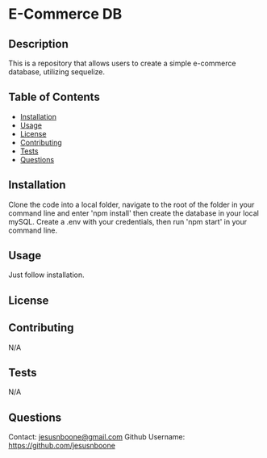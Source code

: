 
  # E-Commerce DB


  ## Description

  This is a repository that allows users to create a simple e-commerce database, utilizing sequelize.

  ## Table of Contents

  * [Installation](#installation)
  * [Usage](#usage)
  * [License](#license)
  * [Contributing](#contributing)
  * [Tests](#tests)
  * [Questions](#questions)

  ## Installation

  Clone the code into a local folder, navigate to the root of the folder in your command line and enter 'npm install' then create the database in your local mySQL. Create a .env with your credentials, then run 'npm start' in your command line.

  ## Usage

  Just follow installation.

  ## License


  ## Contributing
  
  N/A

  ## Tests

  N/A

  ## Questions

  Contact: jesusnboone@gmail.com
  Github Username: https://github.com/jesusnboone
